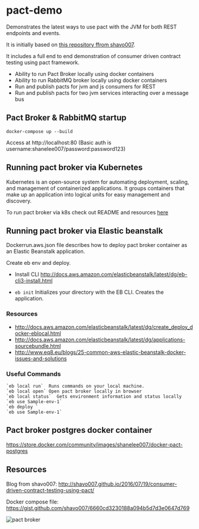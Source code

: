 
# pact-demo

Demonstrates the latest ways to use pact with the JVM for both REST endpoints and events.

It is initially based on [this repository ffrom shavo007](https://github.com/shavo007/pact-demo).

It includes a full end to end demonstration of consumer driven contract testing using pact framework.

* Ability to run Pact Broker locally using docker containers
* Ability to run RabbitMQ broker locally using docker containers
* Run and publish pacts for jvm and js consumers for REST
* Run and publish pacts for two jvm services interacting over a message bus

## Pact Broker & RabbitMQ startup

`docker-compose up --build`

Access at http://localhost:80 (Basic auth is username:shanelee007/password:password123)

## Running pact broker via Kubernetes

Kubernetes is an open-source system for automating deployment, scaling, and management of containerized applications. It groups containers that make up an application into logical units for easy management and discovery.

To run pact broker via k8s check out README and resources [here](https://github.com/andreasevers/pact-demo/blob/master/kubernetes/README.md)

## Running pact broker via Elastic beanstalk

Dockerrun.aws.json file describes how to deploy pact broker container as an Elastic Beanstalk application.

Create eb env and deploy.

* Install CLI
http://docs.aws.amazon.com/elasticbeanstalk/latest/dg/eb-cli3-install.html

* `eb init` Initializes your directory with the EB CLI. Creates the application.

### Resources

* http://docs.aws.amazon.com/elasticbeanstalk/latest/dg/create_deploy_docker-eblocal.html
* http://docs.aws.amazon.com/elasticbeanstalk/latest/dg/applications-sourcebundle.html
* http://www.eq8.eu/blogs/25-common-aws-elastic-beanstalk-docker-issues-and-solutions


### Useful Commands

```
`eb local run`  Runs commands on your local machine.
`eb local open` Open pact broker locally in browser
`eb local status`  Gets environment information and status locally
`eb use Sample-env-1`
`eb deploy `
`eb use Sample-env-1`
```

## Pact broker postgres docker container

https://store.docker.com/community/images/shanelee007/docker-pact-postgres

## Resources
Blog from shavo007:  http://shavo007.github.io/2016/07/19/consumer-driven-contract-testing-using-pact/

Docker compose file: https://gist.github.com/shavo007/6660cd3230188a094b5d7d3e0647d769

![pact broker]( http://shavo007.github.io/content/images/2016/07/Screen-Shot-2016-07-30-at-8-18-09-PM.png)
